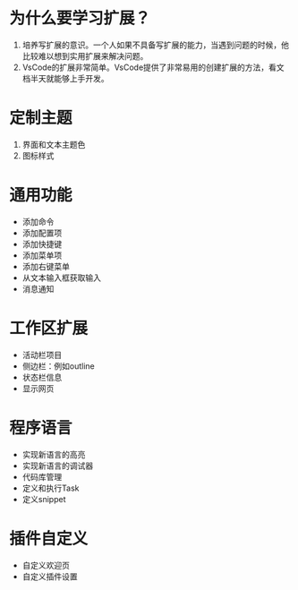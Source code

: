 # 为什么要学习扩展？
1. 培养写扩展的意识。一个人如果不具备写扩展的能力，当遇到问题的时候，他比较难以想到实用扩展来解决问题。  
2. VsCode的扩展非常简单。VsCode提供了非常易用的创建扩展的方法，看文档半天就能够上手开发。  


# 定制主题
1. 界面和文本主题色
2. 图标样式

# 通用功能
- 添加命令
- 添加配置项
- 添加快捷键
- 添加菜单项
- 添加右键菜单
- 从文本输入框获取输入
- 消息通知

# 工作区扩展
- 活动栏项目
- 侧边栏：例如outline
- 状态栏信息
- 显示网页

# 程序语言
- 实现新语言的高亮
- 实现新语言的调试器
- 代码库管理
- 定义和执行Task
- 定义snippet
# 插件自定义
- 自定义欢迎页
- 自定义插件设置